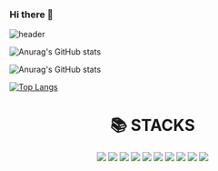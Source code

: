 ### Hi there 👋

<!--
**LeeSeona-dev/LeeSeona-dev** is a ✨ _special_ ✨ repository because its `README.md` (this file) appears on your GitHub profile.

Here are some ideas to get you started:

- 🔭 I’m currently working on ...
- 🌱 I’m currently learning ...
- 👯 I’m looking to collaborate on ...
- 🤔 I’m looking for help with ...
- 💬 Ask me about ...
- 📫 How to reach me: ...
- 😄 Pronouns: ...
- ⚡ Fun fact: ...
-->
![header](https://capsule-render.vercel.app/api?type=waving&color=timeGradient&text=Welcome%20to%20Seona-dev's%20GitHub%20👋&animation=twinkling&fontSize=35&fontAlignY=40&fontAlign=70&height=250)


![Anurag's GitHub stats](https://github-readme-stats.vercel.app/api?username=LeeSeona-dev&show_icons=true&theme=radical)

![Anurag's GitHub stats](https://github-readme-stats.vercel.app/api?username=LeeSeona-dev&show_icons=true&theme=radical)

[![Top Langs](https://github-readme-stats.vercel.app/api/top-langs/?username=LeeSeona-dev)](https://github.com/anuraghazra/github-readme-stats)


<div align=center><h1>📚 STACKS</h1></div>

<div align=center>
<img src="https://img.shields.io/badge/JAVA-007396?style=for-the-badge&logo=java&logoColor=white" >
<img src="https://img.shields.io/badge/javascript-F7DF1E?style=for-the-badge&logo=javascript&logoColor=white" >
<img src="https://img.shields.io/badge/html-E34F26?style=for-the-badge&logo=html5&logoColor=white" >
<img src="https://img.shields.io/badge/css3-1572B6?style=for-the-badge&logo=css3&logoColor=white" >
<img src="https://img.shields.io/badge/Node.js-339933?style=for-the-badge&logo=Node.js&logoColor=white"/>
<img src="https://img.shields.io/badge/Postman-FF6C37?style=for-the-badge&logo=Postman&logoColor=white"/>
<img src="https://img.shields.io/badge/React-61DAFB?style=for-the-badge&logo=React&logoColor=black"/>
<img src="https://img.shields.io/badge/Spring-6DB33F?style=for-the-badge&logo=Spring&logoColor=white"/>
<img src="https://img.shields.io/badge/Visual Studio Code-007ACC?style=for-the-badge&logo=Visual Studio Code&logoColor=white"/>


<img src="https://img.shields.io/badge/Oracle-4479A1?style=for-the-badge&logo=MySQL&logoColor=white" >
</div>

